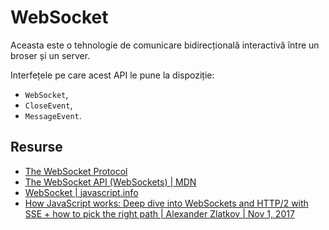 # WebSocket

Aceasta este o tehnologie de comunicare bidirecțională interactivă între un broser și un server.

Interfețele pe care acest API le pune la dispoziție:
- `WebSocket`,
- `CloseEvent`,
- `MessageEvent`.

## Resurse

- [The WebSocket Protocol](https://datatracker.ietf.org/doc/html/rfc6455)
- [The WebSocket API (WebSockets) | MDN](https://developer.mozilla.org/en-US/docs/Web/API/WebSockets_API)
- [WebSocket | javascript.info](https://javascript.info/websocket)
- [How JavaScript works: Deep dive into WebSockets and HTTP/2 with SSE + how to pick the right path | Alexander Zlatkov | Nov 1, 2017](https://blog.sessionstack.com/how-javascript-works-deep-dive-into-websockets-and-http-2-with-sse-how-to-pick-the-right-path-584e6b8e3bf7)
